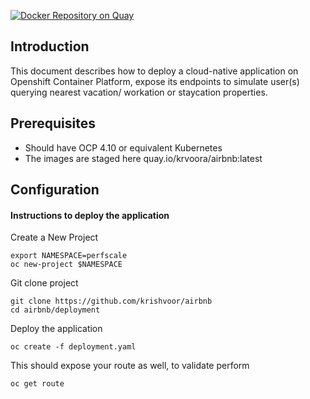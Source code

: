 [![Docker Repository on Quay](https://quay.io/repository/krvoora/airbnb/status "Docker Repository on Quay")](https://quay.io/repository/krvoora/airbnb)
## Introduction

This document describes how to deploy a cloud-native application on Openshift Container Platform, expose its endpoints to simulate user(s) querying nearest vacation/ workation or staycation properties.

## Prerequisites

- Should have OCP 4.10 or equivalent Kubernetes 
- The images are staged here quay.io/krvoora/airbnb:latest

## Configuration

#### Instructions to deploy the application ####
Create a New Project

```
export NAMESPACE=perfscale
oc new-project $NAMESPACE
```

Git clone project

```
git clone https://github.com/krishvoor/airbnb
cd airbnb/deployment
```

Deploy the application

```
oc create -f deployment.yaml
```

This should expose your route as well, to validate perform

```
oc get route
```